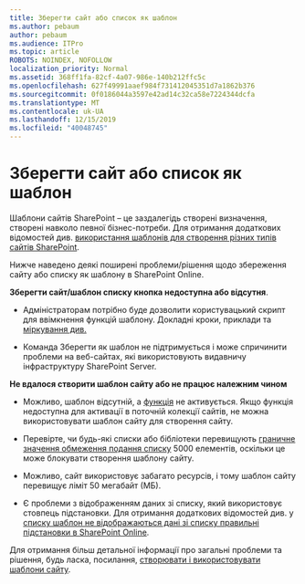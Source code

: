 ```yaml
---
title: Зберегти сайт або список як шаблон
ms.author: pebaum
author: pebaum
ms.audience: ITPro
ms.topic: article
ROBOTS: NOINDEX, NOFOLLOW
localization_priority: Normal
ms.assetid: 368ff1fa-82cf-4a07-986e-140b212ffc5c
ms.openlocfilehash: 627f49991aaef984f731412045351d7a1862b376
ms.sourcegitcommit: 0f0186044a3597e42ad14c32ca58e7224344dcfa
ms.translationtype: MT
ms.contentlocale: uk-UA
ms.lasthandoff: 12/15/2019
ms.locfileid: "40048745"
---
```

# <a name="save-site-or-list-as-a-template"></a>Зберегти сайт або список як шаблон

Шаблони сайтів SharePoint – це заздалегідь створені визначення, створені навколо певної бізнес-потреби. Для отримання додаткових відомостей див. [використання шаблонів для створення різних типів сайтів SharePoint](https://support.office.com/article/using-templates-to-create-different-kinds-of-sharepoint-sites-449eccec-ff99-4cf3-b62e-dcfee37e8da4).

Нижче наведено деякі поширені проблеми/рішення щодо збереження сайту або списку як шаблону в SharePoint Online.

**Зберегти сайт/шаблон списку кнопка недоступна або відсутня**. 

- Адміністраторам потрібно буде дозволити користувацький скрипт для ввімкнення функцій шаблону. Докладні кроки, приклади та [міркування див.](https://docs.microsoft.com/sharepoint/allow-or-prevent-custom-script)


- Команда Зберегти як шаблон не підтримується і може спричинити проблеми на веб-сайтах, які використовують видавничу інфраструктуру SharePoint Server.


**Не вдалося створити шаблон сайту або не працює належним чином**

- Можливо, шаблон відсутній, а [функція](https://social.technet.microsoft.com/wiki/contents/articles/14423.sharepoint-2013-existing-features-guid.aspx) не активується. Якщо функція недоступна для активації в поточній колекції сайтів, не можна використовувати шаблон сайту для створення сайту.


- Перевірте, чи будь-які списки або бібліотеки перевищують [граничне значення обмеження подання списку](https://support.office.com/article/Manage-large-lists-and-libraries-in-SharePoint-B8588DAE-9387-48C2-9248-C24122F07C59) 5000 елементів, оскільки це може блокувати створення шаблону сайту.


- Можливо, сайт використовує забагато ресурсів, і тому шаблон сайту перевищує ліміт 50 мегабайт (МБ).


- Є проблеми з відображенням даних зі списку, який використовує стовпець підстановки. Для отримання додаткових відомостей див. у [списку шаблон не відображаються дані зі списку правильні підстановки в SharePoint Online](https://docs.microsoft.com/sharepoint/support/lists-and-libraries/template-generated-list-incorrect-data).


Для отримання більш детальної інформації про загальні проблеми та рішення, будь ласка, посилання, [створювати і використовувати шаблони сайту](https://support.office.com/article/Create-and-use-site-templates-60371B0F-00E0-4C49-A844-34759EBDD989).

